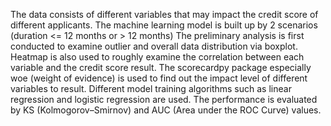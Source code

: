 The data consists of different variables that may impact the credit score of different applicants.
The machine learning model is built up by 2 scenarios (duration <= 12 months or > 12 months)
The preliminary analysis is first conducted to examine outlier and overall data distribution via boxplot. Heatmap is also used to roughly examine the correlation between each variable and the credit score result.
The scorecardpy package especially woe (weight of evidence) is used to find out the impact level of different variables to result.
Different model training algorithms such as linear regression and logistic regression are used.
The performance is evaluated by KS (Kolmogorov–Smirnov) and AUC (Area under the ROC Curve) values.
